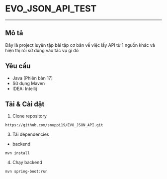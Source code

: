 # EVO_JSON_API_TEST
---
## Mô tả 
Đây là project luyện tập bài tập cơ bản về việc lấy API từ 1 nguồn khác và hiện thị rồi sử dụng vào tác vụ gì đó
## Yêu cầu 
* Java [Phiên bản 17]
* Sử dụng Maven
* IDEA: Intellij
## Tải & Cài đặt 
1. Clone repository
```
https://github.com/snuppi19/EVO_JSON_API.git
```
3. Tải dependencies
 * backend
```
mvn install
```
4. Chạy backend
```
mvn spring-boot:run
```

